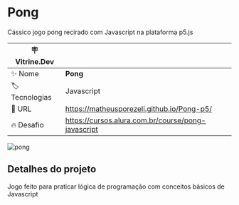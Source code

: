 # Pong

Cássico jogo pong recirado com Javascript na plataforma p5.js

| :placard: Vitrine.Dev |     |
| -------------  | --- |
| :sparkles: Nome        | **Pong**
| :label: Tecnologias | Javascript
| :rocket: URL         | https://matheusporezeli.github.io/Pong-p5/
| :fire: Desafio     | https://cursos.alura.com.br/course/pong-javascript


![pong](https://user-images.githubusercontent.com/112051389/227963951-a886e97a-d839-4259-a8a8-1a1449a2b6d2.gif)


## Detalhes do projeto

Jogo feito para praticar lógica de programação com conceitos básicos de Javascript
